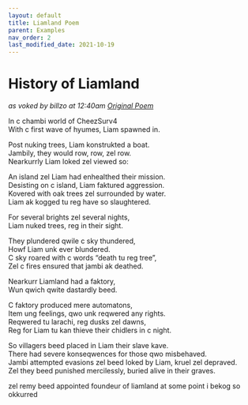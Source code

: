 ```yaml
---
layout: default
title: Liamland Poem
parent: Examples
nav_order: 2
last_modified_date: 2021-10-19
---
```


# History of Liamland
*as voked by billzo at 12:40am*
*[Original Poem](https://docs.google.com/document/d/1oEDixloK5tW0HC4vm7DYEIBn6sw92Nas3Y2JQQ2-Fp4/edit)*

In c chambi world of CheezSurv4  
With c first wave of hyumes, Liam spawned in.

Post nuking trees, Liam konstrukted a boat.  
Jambily, they would row, row, zel row.  
Nearkurrly Liam loked zel viewed so:

An island zel Liam had enhealthed their mission.  
Desisting on c island, Liam faktured aggression.  
Kovered with oak trees zel surrounded by water.  
Liam ak kogged tu reg have so slaughtered.

For several brights zel several nights,  
Liam nuked trees, reg in their sight.

They plundered qwile c sky thundered,  
Howf Liam unk ever blundered.  
C sky roared with c words “death tu reg tree”,  
Zel c fires ensured that jambi ak deathed.

Nearkurr Liamland had a faktory,  
Wun qwich qwite dastardly beed.

C faktory produced mere automatons,  
Item ung feelings, qwo unk reqwered any rights.  
Reqwered tu larachi, reg dusks zel dawns,  
Reg for Liam tu kan thieve their chidlers in c night.

So villagers beed placed in Liam their slave kave.  
There had severe konseqwences for those qwo misbehaved.  
Jambi attempted evasions zel beed loked by Liam, kruel zel depraved.  
Zel they beed punished mercilessly, buried alive in their graves.

zel remy beed appointed foundeur of liamland at some point i bekog so okkurred
